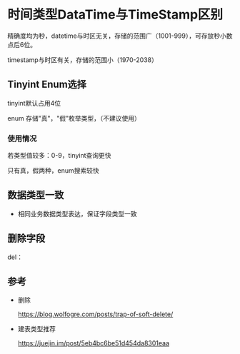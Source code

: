 # 时间类型DataTime与TimeStamp区别

精确度均为秒，datetime与时区无关，存储的范围广（1001-999），可存放秒小数点后6位。

timestamp与时区有关，存储的范围小（1970-2038）

## Tinyint Enum选择

tinyint默认占用4位

enum 存储"真"，"假"枚举类型，（不建议使用）

### 使用情况

若类型值较多：0-9，tinyint查询更快

只有真，假两种，enum搜索较快

## 数据类型一致

- 相同业务数据类型表达，保证字段类型一致

## 删除字段

del：

## 参考

- 删除

  https://blog.wolfogre.com/posts/trap-of-soft-delete/

- 建表类型推荐

  https://juejin.im/post/5eb4bc6be51d454da8301eaa